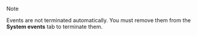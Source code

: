 <!-- markdownlint-disable-file MD041 -->
> [!NOTE]
> Events are not terminated automatically. You must remove them from the **System events** tab to terminate them.
